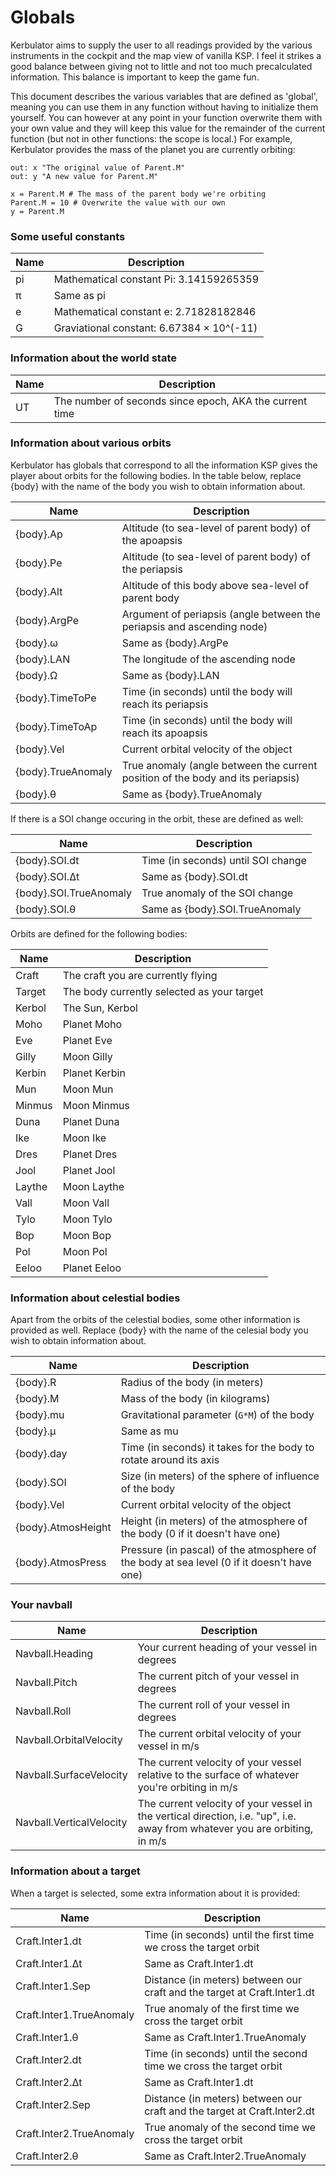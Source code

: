 Globals
=======

Kerbulator aims to supply the user to all readings provided by the various
instruments in the cockpit and the map view of vanilla KSP. I feel it strikes a
good balance between giving not to little and not too much precalculated
information. This balance is important to keep the game fun.

This document describes the various variables that are defined as 'global',
meaning you can use them in any function without having to initialize them
yourself. You can however at any point in your function overwrite them with
your own value and they will keep this value for the remainder of the current
function (but not in other functions: the scope is local.) For example,
Kerbulator provides the mass of the planet you are currently orbiting:

    out: x "The original value of Parent.M"
	out: y "A new value for Parent.M"

    x = Parent.M # The mass of the parent body we're orbiting
	Parent.M = 10 # Overwrite the value with our own
	y = Parent.M

### Some useful constants

Name            | Description
--------------- | -------------------------------------------------------
pi              | Mathematical constant Pi: 3.14159265359
π               | Same as pi
e               | Mathematical constant e: 2.71828182846
G               | Graviational constant: 6.67384 × 10^(-11)

### Information about the world state

Name            | Description
--------------- | -------------------------------------------------------
UT              | The number of seconds since epoch, AKA the current time

### Information about various orbits

Kerbulator has globals that correspond to all the information KSP gives the
player about orbits for the following bodies. In the table below, replace {body} with
the name of the body you wish to obtain information about. 

Name            | Description
--------------- | -------------------------------------------------------
{body}.Ap       | Altitude (to sea-level of parent body) of the apoapsis
{body}.Pe       | Altitude (to sea-level of parent body) of the periapsis
{body}.Alt      | Altitude of this body above sea-level of parent body
{body}.ArgPe    | Argument of periapsis (angle between the periapsis and ascending node)
{body}.ω        | Same as {body}.ArgPe
{body}.LAN      | The longitude of the ascending node
{body}.Ω        | Same as {body}.LAN
{body}.TimeToPe | Time (in seconds) until the body will reach its periapsis
{body}.TimeToAp | Time (in seconds) until the body will reach its apoapsis
{body}.Vel      | Current orbital velocity of the object
{body}.TrueAnomaly | True anomaly (angle between the current position of the body and its periapsis)
{body}.θ        | Same as {body}.TrueAnomaly

If there is a SOI change occuring in the orbit, these are defined as well:

Name                   | Description
---------------------- | -------------------------------------------------------
{body}.SOI.dt          | Time (in seconds) until SOI change
{body}.SOI.Δt          | Same as {body}.SOI.dt
{body}.SOI.TrueAnomaly | True anomaly of the SOI change
{body}.SOI.θ           | Same as {body}.SOI.TrueAnomaly

Orbits are defined for the following bodies:

Name        | Description
----------- | -------------------------------------------------------
Craft       | The craft you are currently flying
Target      | The body currently selected as your target
Kerbol      | The Sun, Kerbol
Moho        | Planet Moho
Eve         | Planet Eve
Gilly       | Moon Gilly
Kerbin      | Planet Kerbin
Mun         | Moon Mun
Minmus      | Moon Minmus
Duna        | Planet Duna
Ike         | Moon Ike
Dres        | Planet Dres
Jool        | Planet Jool
Laythe      | Moon Laythe
Vall        | Moon Vall
Tylo        | Moon Tylo
Bop         | Moon Bop
Pol         | Moon Pol
Eeloo       | Planet Eeloo

### Information about celestial bodies
Apart from the orbits of the celestial bodies, some other information is provided
as well. Replace {body} with the name of the celesial body you wish to obtain
information about.

Name            | Description
--------------- | -------------------------------------------------------
{body}.R        | Radius of the body (in meters)
{body}.M        | Mass of the body (in kilograms)
{body}.mu       | Gravitational parameter (`G*M`) of the body
{body}.µ        | Same as mu
{body}.day      | Time (in seconds) it takes for the body to rotate around its axis
{body}.SOI      | Size (in meters) of the sphere of influence of the body
{body}.Vel      | Current orbital velocity of the object
{body}.AtmosHeight | Height (in meters) of the atmosphere of the body (0 if it doesn't have one)
{body}.AtmosPress | Pressure (in pascal) of the atmosphere of the body at sea level (0 if it doesn't have one)

### Your navball
Name            | Description
--------------- | -------------------------------------------------------
Navball.Heading | Your current heading of your vessel in degrees
Navball.Pitch   | The current pitch of your vessel in degrees
Navball.Roll    | The current roll of your vessel in degrees
Navball.OrbitalVelocity | The current orbital velocity of your vessel in m/s
Navball.SurfaceVelocity | The current velocity of your vessel relative to the surface of whatever you're orbiting in m/s
Navball.VerticalVelocity | The current velocity of your vessel in the vertical direction, i.e. "up", i.e. away from whatever you are orbiting, in m/s

### Information about a target
When a target is selected, some extra information about it is provided:

Name             | Description
---------------- | -------------------------------------------------------
Craft.Inter1.dt  | Time (in seconds) until the first time we cross the target orbit
Craft.Inter1.Δt  | Same as Craft.Inter1.dt
Craft.Inter1.Sep | Distance (in meters) between our craft and the target at Craft.Inter1.dt
Craft.Inter1.TrueAnomaly | True anomaly of the first time we cross the target orbit
Craft.Inter1.θ   | Same as Craft.Inter1.TrueAnomaly
Craft.Inter2.dt  | Time (in seconds) until the second time we cross the target orbit
Craft.Inter2.Δt  | Same as Craft.Inter1.dt
Craft.Inter2.Sep | Distance (in meters) between our craft and the target at Craft.Inter2.dt
Craft.Inter2.TrueAnomaly | True anomaly of the second time we cross the target orbit
Craft.Inter2.θ   | Same as Craft.Inter2.TrueAnomaly

